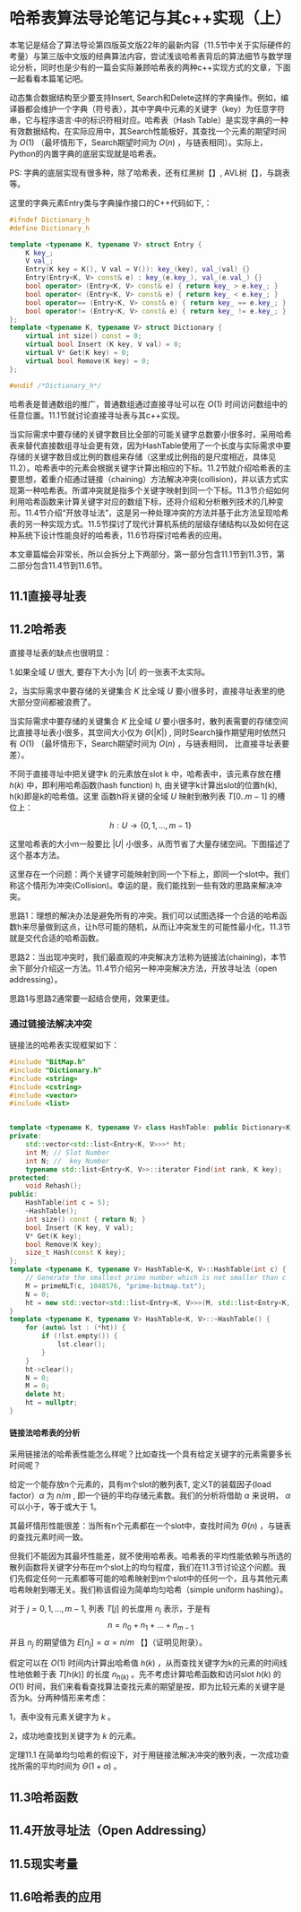 # 哈希表算法导论笔记与其c++实现（上）

本笔记是结合了算法导论第四版英文版22年的最新内容（11.5节中关于实际硬件的考量）与第三版中文版的经典算法内容，尝试浅谈哈希表背后的算法细节与数学理论分析，同时也是少有的一篇会实际兼顾哈希表的两种c++实现方式的文章，下面一起看看本篇笔记吧。

动态集合数据结构至少要支持Insert, Search和Delete这样的字典操作。例如，编译器都会维护一个字典（符号表），其中字典中元素的关键字（key）为任意字符串，它与程序语言·中的标识符相对应。哈希表（Hash Table）是实现字典的一种有效数据结构，在实际应用中，其Search性能极好，其查找一个元素的期望时间为 $O(1)$ （最坏情形下，Search期望时间为  $O(n)$ ，与链表相同）。实际上，Python的内置字典的底层实现就是哈希表。

PS: 字典的底层实现有很多种，除了哈希表，还有红黑树【】, AVL树【】，与跳表等。

这里的字典元素Entry类与字典操作接口的C++代码如下,：

```c++
#ifndef Dictionary_h
#define Dictionary_h

template <typename K, typename V> struct Entry {
    K key_;
    V val_; 
    Entry(K key = K(), V val = V()): key_(key), val_(val) {}
    Entry(Entry<K, V> const& e) : key_(e.key_), val_(e.val_) {}
    bool operator> (Entry<K, V> const& e) { return key_ > e.key_; }
    bool operator< (Entry<K, V> const& e) { return key_ < e.key_; }
    bool operator== (Entry<K, V> const& e) { return key_ == e.key_; }
    bool operator!= (Entry<K, V> const& e) { return key_ != e.key_; }
};
template <typename K, typename V> struct Dictionary {
    virtual int size() const = 0;
    virtual bool Insert (K key, V val) = 0;
    virtual V* Get(K key) = 0;
    virtual bool Remove(K key) = 0;
};

#endif /*Dictionary_h*/
```

哈希表是普通数组的推广，普通数组通过直接寻址可以在 $O(1)$ 时间访问数组中的任意位置。11.1节就讨论直接寻址表与其c++实现。

当实际需求中要存储的关键字数目比全部的可能关键字总数要小很多时，采用哈希表来替代直接数组寻址会更有效，因为HashTable使用了一个长度与实际需求中要存储的关键字数目成比例的数组来存储（这里成比例指的是尺度相近，具体见11.2）。哈希表中的元素会根据关键字计算出相应的下标。11.2节就介绍哈希表的主要思想，着重介绍通过链接（chaining）方法解决冲突(collision)，并以该方式实现第一种哈希表。所谓冲突就是指多个关键字映射到同一个下标。11.3节介绍如何利用哈希函数来计算关键字对应的数组下标，还将介绍和分析散列技术的几种变形。11.4节介绍“开放寻址法”，这是另一种处理冲突的方法并基于此方法呈现哈希表的另一种实现方式。11.5节探讨了现代计算机系统的层级存储结构以及如何在这种系统下设计性能良好的哈希表，11.6节将探讨哈希表的应用。

本文章篇幅会非常长，所以会拆分上下两部分，第一部分包含11.1节到11.3节，第二部分包含11.4节到11.6节。

## 11.1直接寻址表



## 11.2哈希表

直接寻址表的缺点也很明显：

1.如果全域 $U$ 很大, 要存下大小为 $|U|$ 的一张表不太实际。

2，当实际需求中要存储的关键集合 $K$ 比全域 $U$ 要小很多时，直接寻址表里的绝大部分空间都被浪费了。

当实际需求中要存储的关键集合 $K$ 比全域 $U$ 要小很多时，散列表需要的存储空间比直接寻址表小很多，其空间大小仅为 $\Theta(|K|)$ , 同时Search操作期望用时依然只有 $O(1)$  （最坏情形下，Search期望时间为  $O(n)$ ，与链表相同， 比直接寻址表要差）。

不同于直接寻址中把关键字k 的元素放在slot k 中，哈希表中，该元素存放在槽 $h(k)$ 中，即利用哈希函数(hash function) h, 由关键字k计算出slot的位置h(k), h(k)即是k的哈希值。这里 函数h将关键的全域 $U$ 映射到散列表 $T[0..m-1]$ 的槽位上：

$$h:U\rightarrow\left\{0,1,...,m-1\right\}$$

这里哈希表的大小m一般要比 $|U|$ 小很多，从而节省了大量存储空间。下图描述了这个基本方法。

这里存在一个问题：两个关键字可能映射到同一个下标上，即同一个slot中。我们称这个情形为冲突(Collision)。幸运的是，我们能找到一些有效的思路来解决冲突。

思路1：理想的解决办法是避免所有的冲突。我们可以试图选择一个合适的哈希函数h来尽量做到这点，让h尽可能的随机，从而让冲突发生的可能性最小化，11.3节就是交代合适的哈希函数。

思路2：当出现冲突时，我们最直观的冲突解决方法称为链接法(chaining)，本节余下部分介绍这一方法。11.4节介绍另一种冲突解决方法，开放寻址法（open addressing）。

思路1与思路2通常要一起结合使用，效果更佳。

### 通过链接法解决冲突

链接法的哈希表实现框架如下：

```c++
#include "BitMap.h"
#include "Dictionary.h"
#include <string>
#include <cstring>
#include <vector>
#include <list>


template <typename K, typename V> class HashTable: public Dictionary<K,V> {
private:
    std::vector<std::list<Entry<K, V>>>* ht;
    int M; // Slot Number
    int N; //  key Number
    typename std::list<Entry<K, V>>::iterator Find(int rank, K key);
protected:
    void Rehash();
public:
    HashTable(int c = 5);
    ~HashTable();
    int size() const { return N; }
    bool Insert (K key, V val);
    V* Get(K key);
    bool Remove(K key);
    size_t Hash(const K key);
};
template <typename K, typename V> HashTable<K, V>::HashTable(int c) {
    // Generate the smallest prime number which is not smaller than c 
    M = primeNLT(c, 1048576, "prime-bitmap.txt");
    N = 0;
    ht = new std::vector<std::list<Entry<K, V>>>(M, std::list<Entry<K, V>>{});   
}
template <typename K, typename V> HashTable<K, V>::~HashTable() {
    for (auto& lst : (*ht)) {
        if (!lst.empty()) {
            lst.clear();
        }
    }
    ht->clear();
    N = 0;
    M = 0;
    delete ht;
    ht = nullptr;
}
```



#### 链接法哈希表的分析

采用链接法的哈希表性能怎么样呢？比如查找一个具有给定关键字的元素需要多长时间呢？

给定一个能存放n个元素的，具有m个slot的散列表T, 定义T的装载因子(load factor）$\alpha$ 为 $n/m$ , 即一个链的平均存储元素数。我们的分析将借助 $\alpha$ 来说明， $\alpha$ 可以小于，等于或大于 1。

其最坏情形性能很差：当所有n个元素都在一个slot中，查找时间为 $\Theta(n)$ ，与链表的查找元素时间一致。

但我们不能因为其最坏性能差，就不使用哈希表。哈希表的平均性能依赖与所选的散列函数将关键字分布在m个slot上的均匀程度，我们在11.3节讨论这个问题。我们先假定任何一元素都等可能的哈希映射到m个slot中的任何一个，且与其他元素哈希映射到哪无关。我们称该假设为简单均匀哈希（simple uniform hashing）。

对于 $j=0,1,...,m-1$, 列表 $T[j]$ 的长度用 $n_j$ 表示，于是有
$$
n = n_0 + n_1+...+n_{m-1}
$$
并且 $n_j$ 的期望值为 $E[n_j]=\alpha = n/m$ 【】（证明见附录）。

假定可以在 $O(1)$ 时间内计算出哈希值 $h(k)$ ，从而查找关键字为k的元素的时间线性地依赖于表 $T[h(k)]$ 的长度 $n_{h(k)}$ 。先不考虑计算哈希函数和访问slot $h(k)$ 的 $O(1)$ 时间，我们来看看查找算法查找元素的期望是按，即为比较元素的关键字是否为k。分两种情形来考虑：

1，表中没有元素关键字为 $k$ 。

2，成功地查找到关键字为 $k$ 的元素。

定理11.1 在简单均匀哈希的假设下，对于用链接法解决冲突的散列表，一次成功查找所需的平均时间为 $\Theta(1+\alpha)$ 。





## 11.3哈希函数



## 11.4开放寻址法（Open Addressing）



## 11.5现实考量



## 11.6哈希表的应用